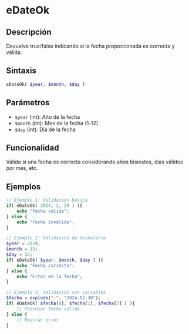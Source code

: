 # eDateOk

## Descripción
Devuelve true/false indicando si la fecha proporcionada es correcta y válida.

## Sintaxis
```php
eDateOk( $year, $month, $day )
```

## Parámetros
- `$year` (int): Año de la fecha
- `$month` (int): Mes de la fecha (1-12)
- `$day` (int): Día de la fecha

## Funcionalidad
Valida si una fecha es correcta considerando años bisiestos, días válidos por mes, etc.

## Ejemplos
```php
// Ejemplo 1: Validación básica
if( eDateOk( 2024, 2, 29 ) ){
    echo "Fecha válida";
} else {
    echo "Fecha inválida";
}

// Ejemplo 2: Validación de formulario
$year = 2024;
$month = 13;
$day = 32;
if( eDateOk( $year, $month, $day ) ){
    echo "Fecha correcta";
} else {
    echo "Error en la fecha";
}

// Ejemplo 3: Validación con variables
$fecha = explode("-", "2024-02-30");
if( eDateOk( $fecha[0], $fecha[1], $fecha[2] ) ){
    // Procesar fecha válida
} else {
    // Mostrar error
}
```